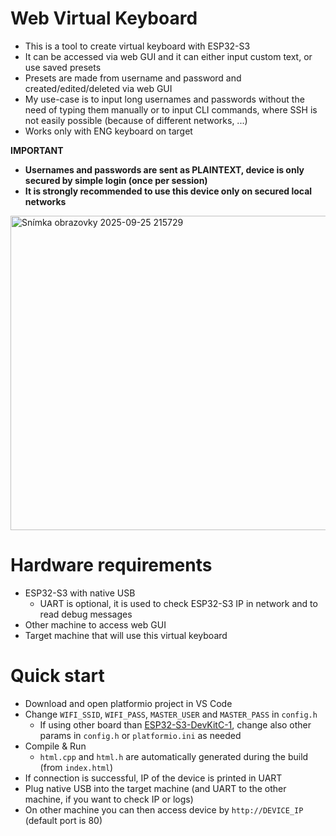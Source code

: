 # Web Virtual Keyboard
- This is a tool to create virtual keyboard with ESP32-S3
- It can be accessed via web GUI and it can either input custom text, or use saved presets
- Presets are made from username and password and created/edited/deleted via web GUI
- My use-case is to input long usernames and passwords without the need of typing them manually or to input CLI commands, where SSH is not easily possible (because of different networks, ...)
- Works only with ENG keyboard on target

**IMPORTANT**
- **Usernames and passwords are sent as PLAINTEXT, device is only secured by simple login (once per session)**
- **It is strongly recommended to use this device only on secured local networks**

<img width="1227" height="503" alt="Snímka obrazovky 2025-09-25 215729" src="https://github.com/user-attachments/assets/3959b888-51c9-48d7-bdba-ff45bc24d5d8" />

# Hardware requirements
- ESP32-S3 with native USB
    - UART is optional, it is used to check ESP32-S3 IP in network and to read debug messages
- Other machine to access web GUI
- Target machine that will use this virtual keyboard

# Quick start
- Download and open platformio project in VS Code
- Change `WIFI_SSID`, `WIFI_PASS`, `MASTER_USER` and `MASTER_PASS` in `config.h`
    - If using other board than [ESP32-S3-DevKitC-1](https://docs.espressif.com/projects/esp-dev-kits/en/latest/esp32s3/esp32-s3-devkitc-1/user_guide_v1.1.html#getting-started), change also other params in `config.h` or `platformio.ini` as needed
- Compile & Run
    - `html.cpp` and `html.h` are automatically generated during the build (from `index.html`)
- If connection is successful, IP of the device is printed in UART
- Plug native USB into the target machine (and UART to the other machine, if you want to check IP or logs)
- On other machine you can then access device by `http://DEVICE_IP` (default port is 80)
